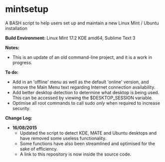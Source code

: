 # mintsetup
A BASH script to help users set up and maintain a new Linux Mint / Ubuntu installation

**Build Environment:** Linux Mint 17.2 KDE amd64, Sublime Text 3

**Notes:**
- This is an update of an old command-line project, and it is a work in progress.

**To do:**
- Add in an 'offline' menu as well as the default 'online' version, and remove the Main Menu text regarding Internet connection availability.
- Add better desktop detection to determine what desktop is being used. This can be accessed by viewing the $DESKTOP_SESSION variable.
- Optimise all root commands to call sudo *only* when required to increase security.

**Change Log:**
- **16/08/2015**
  - Updated the script to detect KDE, MATE and Ubuntu desktops and have removed some useless functionality.
  - Some functions have also been streamlined and optimised for the sake of efficiency.
  - A link to this repository is now inside the source code.